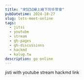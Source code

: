 ```yaml
---
title: "來試試線上線下同步聚會"
pubDatetime: 2024-10-27
slug: lets-meet-online
tags:
  - jitsi
  - youtube
  - stream
  - gh-pages
  - gh-discussions
  - hackmd
  - kalug.tw
description: go online
---
```


jisti with youtube stream
hackmd link
